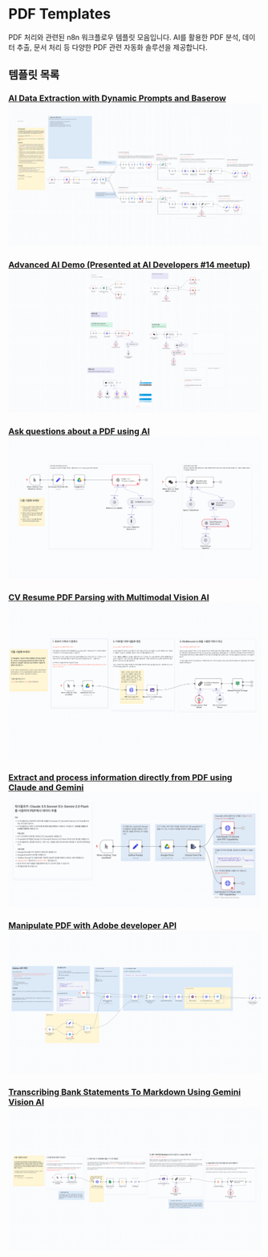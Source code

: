 # PDF Templates

PDF 처리와 관련된 n8n 워크플로우 템플릿 모음입니다. AI를 활용한 PDF 분석, 데이터 추출, 문서 처리 등 다양한 PDF 관련 자동화 솔루션을 제공합니다.

## 템플릿 목록

### [AI Data Extraction with Dynamic Prompts and Baserow](AI%20Data%20Extraction%20with%20Dynamic%20Prompts%20and%20Baserow.json)[![AI Data Extraction with Dynamic Prompts and Baserow](AI%20Data%20Extraction%20with%20Dynamic%20Prompts%20and%20Baserow.png)](AI%20Data%20Extraction%20with%20Dynamic%20Prompts%20and%20Baserow.json)

### [Advanced AI Demo (Presented at AI Developers #14 meetup)](Advanced%20AI%20Demo%20%28Presented%20at%20AI%20Developers%20%2314%20meetup%29.json)[![Advanced AI Demo (Presented at AI Developers #14 meetup)](Advanced%20AI%20Demo%20%28Presented%20at%20AI%20Developers%20%2314%20meetup%29.png)](Advanced%20AI%20Demo%20%28Presented%20at%20AI%20Developers%20%2314%20meetup%29.json)

### [Ask questions about a PDF using AI](Ask%20questions%20about%20a%20PDF%20using%20AI.json)[![Ask questions about a PDF using AI](Ask%20questions%20about%20a%20PDF%20using%20AI.png)](Ask%20questions%20about%20a%20PDF%20using%20AI.json)

### [CV Resume PDF Parsing with Multimodal Vision AI](CV%20Resume%20PDF%20Parsing%20with%20Multimodal%20Vision%20AI.json)[![CV Resume PDF Parsing with Multimodal Vision AI](CV%20Resume%20PDF%20Parsing%20with%20Multimodal%20Vision%20AI.png)](CV%20Resume%20PDF%20Parsing%20with%20Multimodal%20Vision%20AI.json)

### [Extract and process information directly from PDF using Claude and Gemini](Extract%20and%20process%20information%20directly%20from%20PDF%20using%20Claude%20and%20Gemini.json)[![Extract and process information directly from PDF using Claude and Gemini](Extract%20and%20process%20information%20directly%20from%20PDF%20using%20Claude%20and%20Gemini.png)](Extract%20and%20process%20information%20directly%20from%20PDF%20using%20Claude%20and%20Gemini.json)

### [Manipulate PDF with Adobe developer API](Manipulate%20PDF%20with%20Adobe%20developer%20API.json)[![Manipulate PDF with Adobe developer API](Manipulate%20PDF%20with%20Adobe%20developer%20API.png)](Manipulate%20PDF%20with%20Adobe%20developer%20API.json)

### [Transcribing Bank Statements To Markdown Using Gemini Vision AI](Transcribing%20Bank%20Statements%20To%20Markdown%20Using%20Gemini%20Vision%20AI.json)[![Transcribing Bank Statements To Markdown Using Gemini Vision AI](Transcribing%20Bank%20Statements%20To%20Markdown%20Using%20Gemini%20Vision%20AI.png)](Transcribing%20Bank%20Statements%20To%20Markdown%20Using%20Gemini%20Vision%20AI.json)
